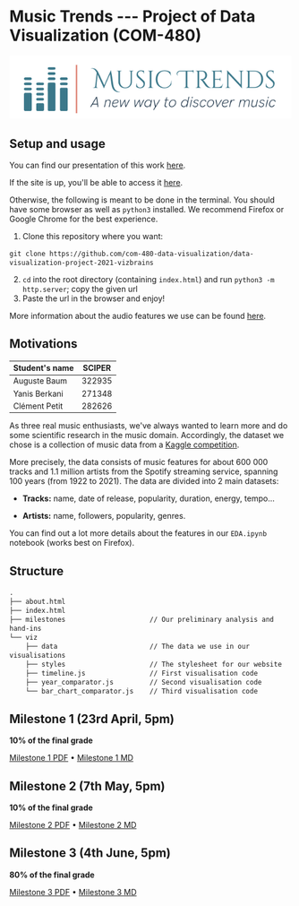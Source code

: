 # Music Trends --- Project of Data Visualization (COM-480)

![Our logo](img/logo.png)

## Setup and usage
You can find our presentation of this work [here](https://youtu.be/Z96k7C6QDQw).

If the site is up, you'll be able to access it [here](https://mystifying-poincare-a40762.netlify.app).

Otherwise, the following is meant to be done in the terminal.
You should have some browser as well as `python3` installed.
We recommend Firefox or Google Chrome for the best experience.
1. Clone this repository where you want:
```
git clone https://github.com/com-480-data-visualization/data-visualization-project-2021-vizbrains
```
2. `cd` into the root directory (containing `index.html`) and run `python3 -m http.server`; copy the given url
3. Paste the url in the browser and enjoy! 

More information about the audio features we use can be found [here](https://developer.spotify.com/documentation/web-api/reference/#object-audiofeaturesobject).

## Motivations
| Student's name | SCIPER |
| -------------- | ------ |
| Auguste Baum   | 322935 |
| Yanis Berkani  | 271348 |
| Clément Petit  | 282626 |

As three real music enthusiasts, we've always wanted to learn more and
do some scientific research in the music domain. Accordingly, the
dataset we chose is a collection of music data from a [Kaggle competition](https://www.kaggle.com/yamaerenay/spotify-dataset-19212020-160k-tracks).

More precisely, the data consists of music features for about 600 000
tracks and 1.1 million artists from the Spotify streaming service,
spanning 100 years (from 1922 to 2021). The data are divided into 2 main
datasets:

-   **Tracks:** name, date of release, popularity, duration, energy,
    tempo...

-   **Artists:** name, followers, popularity, genres.

You can find out a lot more details about the features in our
`EDA.ipynb` notebook (works best on Firefox).

## Structure
```
.
├── about.html
├── index.html
├── milestones                     // Our preliminary analysis and hand-ins
└── viz
    ├── data                       // The data we use in our visualisations
    ├── styles                     // The stylesheet for our website
    ├── timeline.js                // First visualisation code
    ├── year_comparator.js         // Second visualisation code
    └── bar_chart_comparator.js    // Third visualisation code
```



## Milestone 1 (23rd April, 5pm)

**10% of the final grade**

[Milestone 1 PDF](milestones/milestone1.pdf) • [Milestone 1 MD](milestones/milestone1.md)


## Milestone 2 (7th May, 5pm)

**10% of the final grade**

[Milestone 2 PDF](milestones/milestone2.pdf) • [Milestone 2 MD](milestones/milestone2.md)

## Milestone 3 (4th June, 5pm)

**80% of the final grade**

[Milestone 3 PDF](milestones/milestone3.pdf) • [Milestone 3 MD](milestones/milestone3.md)

